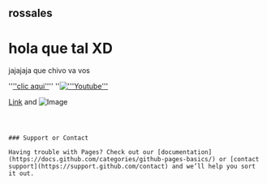 ## rossales
<!DOCTYPE html>
<html>

<head>
<title>Rossales1024</title>
</head>

<body>
<h1>hola que tal XD</h1>
<p>jajajaja que chivo va vos</p>

''<a href="tuarchivo.yuru camp" target="_blank">''clic aqui''</a>''
''<a href="https://www.youtube.com" target="_blank"><img src="'''https://www.youtube.com'''" alt="'''Youtube'''" /></a>
</body>

</html>


[Link](url) and ![Image](src)
```



### Support or Contact

Having trouble with Pages? Check out our [documentation](https://docs.github.com/categories/github-pages-basics/) or [contact support](https://support.github.com/contact) and we’ll help you sort it out.
